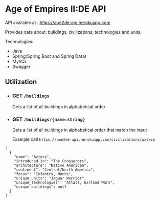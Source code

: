 # Age of Empires II:DE API

API available at : https://aoe2de-api.herokuapp.com

Provides data about: buildings, civilizations, technologies and units.

Technologies:
* Java
* Spring(Spring Boot and Spring Data)
* MySQL
* Swagger

## Utilization
- ### GET `/buildings`
  Gets a list of all buildings in alphabetical order
 
- ### GET `/buildings/{name:string}`
  Gets a list of all buildings in alphabetical order that match the input
  
  Example call `https://aoe2de-api.herokuapp.com/civilizations/aztecs`

```
[
  {
    "name": "Aztecs",
    "introduced_in": "The Conquerors",
    "architecture": "Native American",
    "continent": "Central/North America",
    "focus": "Infantry, Monks",
    "unique_units": "Jaguar Warrior",
    "unique_technologies": "Atlatl, Garland Wars",
    "unique_buildings": null
  }
]
```
